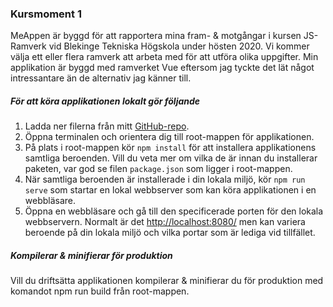 ### Kursmoment 1

MeAppen är byggd för att rapportera mina fram- & motgångar i kursen JS-Ramverk vid Blekinge Tekniska Högskola under hösten 2020. 
Vi kommer välja ett eller flera ramverk att arbeta med för att utföra olika uppgifter. 
Min applikation är byggd med ramverket Vue eftersom jag tyckte det lät något intressantare än de alternativ jag känner till.

##### För att köra applikationen lokalt gör följande
1. Ladda ner filerna från mitt [GitHub-repo](https://github.com/DMoest/meApp-JS.Vue).
2. Öppna terminalen och orientera dig till root-mappen för applikationen.
3. På plats i root-mappen kör <code>npm install</code> för att installera applikationens samtliga beroenden.
   Vill du veta mer om vilka de är innan du installerar paketen, var god se filen <code>package.json</code> som ligger i root-mappen.
4. När samtliga beroenden är installerade i din lokala miljö, kör <code>npm run serve</code> som startar en lokal webbserver som kan köra applikationen i en webbläsare.
5. Öppna en webbläsare och gå till den specificerade porten för den lokala webbservern.
   Normalt är det [http://localhost:8080/](http://localhost:8080/) men kan variera beroende på din lokala miljö och vilka portar som är lediga vid tillfället.

##### Kompilerar & minifierar för produktion

Vill du driftsätta applikationen kompilerar & minifierar du för produktion med komandot npm run build från root-mappen.